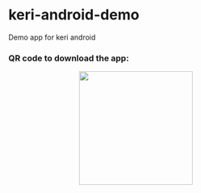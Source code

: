 # keri-android-demo
Demo app for keri android

### QR code to download the app:
<p align = "middle">
  <img src = "https://user-images.githubusercontent.com/83274413/165081411-50de4948-7586-485e-8d4b-75c67011728d.png" width="225"/>
</p>

